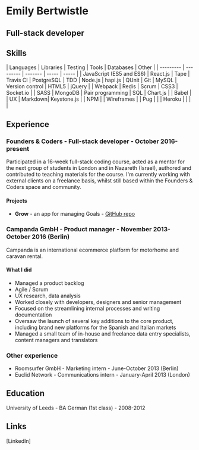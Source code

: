 # Emily Bertwistle
## Full-stack developer
## Skills
| Languages | Libraries | Testing | Tools | Databases | Other |
| --------- | --------- | ------- | ----- | ----- |
| JavaScript (ES5 and ES6) | React.js | Tape | Travis CI |  PostgreSQL | TDD
| Node.js | hapi.js | QUnit | Git | MySQL | Version control
| HTML5   | jQuery | | Webpack | Redis | Scrum
| CSS3    | Socket.io | | SASS | MongoDB | Pair programming
| SQL     | Chart.js | | Babel | | UX
| Markdown| Keystone.js | | NPM | | Wireframes |
| Pug     |  | | Heroku | | | |

## Experience
### Founders & Coders - Full-stack developer - October 2016-present
Participated in a 16-week full-stack coding course, acted as a mentor for the next group of students in London and in Nazareth (Israel), authored and contributed to teaching materials for the course. I'm currently working with external clients on a freelance basis, whilst still based within the Founders & Coders space and community.

#### Projects
* **Grow**  - an app for managing Goals - [GitHub repo](https://github.com/CYPIAPT-LNDSE/goals-app)

### Campanda GmbH - Product manager - November 2013-October 2016 (Berlin)
Campanda is an international ecommerce platform for motorhome and caravan rental.
#### What I did
* Managed a product backlog
* Agile / Scrum
* UX research, data analysis
* Worked closely with developers, designers and senior management
* Focused on the streamlining internal processes and writing documentation
* Oversaw the launch of several key additions to the core product, including brand new platforms for the Spanish and Italian markets
* Managed a small team of in-house and freelance data entry specialists, content managers and translators

### Other experience
* Roomsurfer GmbH - Marketing intern - June-October 2013 (Berlin)
* Euclid Network - Communications intern - January-April 2013 (London)

## Education
University of Leeds - BA German (1st class) - 2008-2012

## Links
[LinkedIn]
